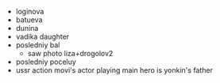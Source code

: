 - loginova
- batueva
- dunina
- vadika daughter
- posledniy bal
  - saw photo liza+drogolov2
- posledniy poceluy
- ussr action movi's actor playing main hero is yonkin's father
